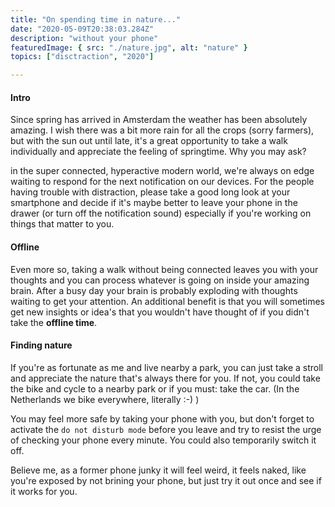 ```yaml
---
title: "On spending time in nature..."
date: "2020-05-09T20:38:03.284Z"
description: "without your phone"
featuredImage: { src: "./nature.jpg", alt: "nature" }
topics: ["disctraction", "2020"]

---
```


#### Intro
Since spring has arrived in Amsterdam the weather has been absolutely amazing. I wish there was a bit more rain for all the crops (sorry farmers), but with the sun out until late, it's a great opportunity to take a walk individually and appreciate the feeling of springtime. Why you may ask?

in the super connected, hyperactive modern world, we're always on edge waiting to respond for the next notification on our devices. For the people having trouble with distraction, please take a good long look at your smartphone and decide if it's maybe better to leave your phone in the drawer (or turn off the notification sound) especially if you're working on things that matter to you. 

#### Offline
Even more so, taking a walk without being connected leaves you with your thoughts and you can process whatever is going on inside your amazing brain. After a busy day your brain is probably exploding with thoughts waiting to get your attention. An additional benefit is that you will sometimes get new insights or idea's that you wouldn't have thought of if you didn't take the **offline time**. 

#### Finding nature
If you're as fortunate as me and live nearby a park, you can just take a stroll and appreciate the nature that's always there for you. If not, you could take the bike and cycle to a nearby park or if you must: take the car. (In the Netherlands we bike everywhere, literally :-) )

You may feel more safe by taking your phone with you, but don't forget to activate the `do not disturb mode` before you leave and try to resist the urge of checking your phone every minute. You could also temporarily switch it off. 

Believe me, as a former phone junky it will feel weird, it feels naked, like you're exposed by not brining your phone, but just try it out once and see if it works for you.